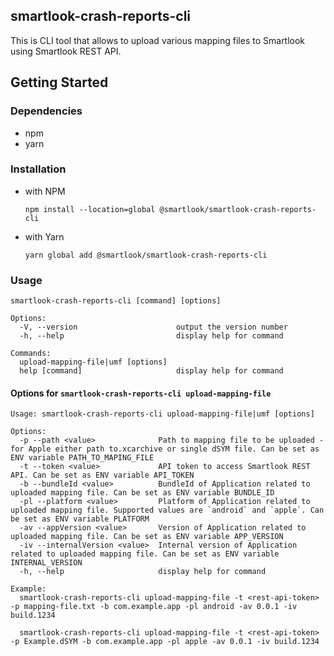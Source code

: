 ## smartlook-crash-reports-cli

This is CLI tool that allows to upload various mapping files to Smartlook using Smartlook REST API.

## Getting Started

### Dependencies

- npm
- yarn

### Installation

- with NPM

  `npm install --location=global @smartlook/smartlook-crash-reports-cli`

- with Yarn

  `yarn global add @smartlook/smartlook-crash-reports-cli`

### Usage

```
smartlook-crash-reports-cli [command] [options]

Options:
  -V, --version                      output the version number
  -h, --help                         display help for command

Commands:
  upload-mapping-file|umf [options]
  help [command]                     display help for command
```

#### Options for `smartlook-crash-reports-cli upload-mapping-file`

```
Usage: smartlook-crash-reports-cli upload-mapping-file|umf [options]

Options:
  -p --path <value>              Path to mapping file to be uploaded - for Apple either path to.xcarchive or single dSYM file. Can be set as ENV variable PATH_TO_MAPING_FILE
  -t --token <value>             API token to access Smartlook REST API. Can be set as ENV variable API_TOKEN
  -b --bundleId <value>          BundleId of Application related to uploaded mapping file. Can be set as ENV variable BUNDLE_ID
  -pl --platform <value>         Platform of Application related to uploaded mapping file. Supported values are `android` and `apple`. Can be set as ENV variable PLATFORM
  -av --appVersion <value>       Version of Application related to uploaded mapping file. Can be set as ENV variable APP_VERSION
  -iv --internalVersion <value>  Internal version of Application related to uploaded mapping file. Can be set as ENV variable INTERNAL_VERSION
  -h, --help                     display help for command

Example:
  smartlook-crash-reports-cli upload-mapping-file -t <rest-api-token> -p mapping-file.txt -b com.example.app -pl android -av 0.0.1 -iv build.1234

  smartlook-crash-reports-cli upload-mapping-file -t <rest-api-token> -p Example.dSYM -b com.example.app -pl apple -av 0.0.1 -iv build.1234
```
